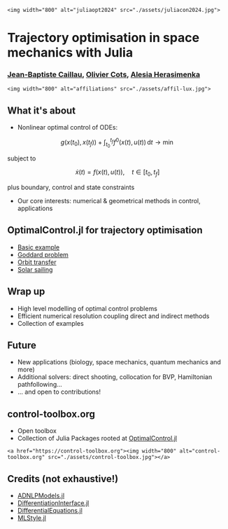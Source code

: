 ```@raw html
<img width="800" alt="juliaopt2024" src="./assets/juliacon2024.jpg">
```

# Trajectory optimisation in space mechanics with Julia

### [Jean-Baptiste Caillau](http://caillau.perso.math.cnrs.fr), [Olivier Cots](https://ocots.github.io), [Alesia Herasimenka](https://www.uni.lu/snt-en/people/alesia-herasimenka) 

```@raw html
<img width="800" alt="affiliations" src="./assets/affil-lux.jpg">
```

## What it's about

- Nonlinear optimal control of ODEs:

```math
g(x(t_0),x(t_f)) + \int_{t_0}^{t_f} f^0(x(t), u(t))\, \mathrm{d}t \to \min
```

subject to

```math
\dot{x}(t) = f(x(t), u(t)),\quad t \in [t_0, t_f]
```

plus boundary, control and state constraints

- Our core interests: numerical & geometrical methods in control, applications

## OptimalControl.jl for trajectory optimisation

- [Basic example](tutorial-basic-example.html)
- [Goddard problem](tutorial-goddard.html)
- [Orbit transfer](application-orbit.html)
- [Solar sailing](application-sail.html)

## Wrap up

- High level modelling of optimal control problems
- Efficient numerical resolution coupling direct and indirect methods
- Collection of examples

## Future

- New applications (biology, space mechanics, quantum mechanics and more)
- Additional solvers: direct shooting, collocation for BVP, Hamiltonian pathfollowing...
- ... and open to contributions!

## control-toolbox.org

- Open toolbox
- Collection of Julia Packages rooted at [OptimalControl.jl](https://control-toolbox.org/docs/optimalcontrol)

```@raw html
<a href="https://control-toolbox.org"><img width="800" alt="control-toolbox.org" src="./assets/control-toolbox.jpg"></a>
```

## Credits (not exhaustive!)

- [ADNLPModels.jl](https://jso.dev/ADNLPModels.jl)
- [DifferentiationInterface.jl](https://gdalle.github.io/DifferentiationInterface.jl/DifferentiationInterface/stable)
- [DifferentialEquations.jl](https://github.com/SciML/DifferentialEquations.jl)
- [MLStyle.jl](https://thautwarm.github.io/MLStyle.jl)